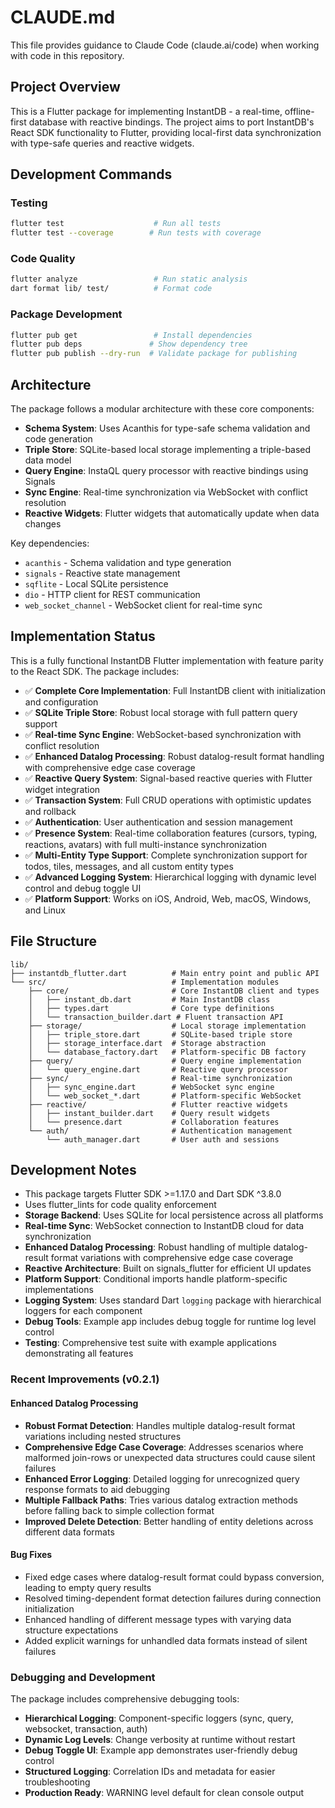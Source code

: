 # CLAUDE.md

This file provides guidance to Claude Code (claude.ai/code) when working with code in this repository.

## Project Overview

This is a Flutter package for implementing InstantDB - a real-time, offline-first database with reactive bindings. The project aims to port InstantDB's React SDK functionality to Flutter, providing local-first data synchronization with type-safe queries and reactive widgets.

## Development Commands

### Testing
```bash
flutter test                    # Run all tests
flutter test --coverage        # Run tests with coverage
```

### Code Quality
```bash
flutter analyze                 # Run static analysis
dart format lib/ test/          # Format code
```

### Package Development
```bash
flutter pub get                 # Install dependencies
flutter pub deps               # Show dependency tree
flutter pub publish --dry-run  # Validate package for publishing
```

## Architecture

The package follows a modular architecture with these core components:

- **Schema System**: Uses Acanthis for type-safe schema validation and code generation
- **Triple Store**: SQLite-based local storage implementing a triple-based data model
- **Query Engine**: InstaQL query processor with reactive bindings using Signals
- **Sync Engine**: Real-time synchronization via WebSocket with conflict resolution
- **Reactive Widgets**: Flutter widgets that automatically update when data changes

Key dependencies:
- `acanthis` - Schema validation and type generation
- `signals` - Reactive state management
- `sqflite` - Local SQLite persistence
- `dio` - HTTP client for REST communication
- `web_socket_channel` - WebSocket client for real-time sync

## Implementation Status

This is a fully functional InstantDB Flutter implementation with feature parity to the React SDK. The package includes:

- ✅ **Complete Core Implementation**: Full InstantDB client with initialization and configuration
- ✅ **SQLite Triple Store**: Robust local storage with full pattern query support 
- ✅ **Real-time Sync Engine**: WebSocket-based synchronization with conflict resolution
- ✅ **Enhanced Datalog Processing**: Robust datalog-result format handling with comprehensive edge case coverage
- ✅ **Reactive Query System**: Signal-based reactive queries with Flutter widget integration
- ✅ **Transaction System**: Full CRUD operations with optimistic updates and rollback
- ✅ **Authentication**: User authentication and session management
- ✅ **Presence System**: Real-time collaboration features (cursors, typing, reactions, avatars) with full multi-instance synchronization
- ✅ **Multi-Entity Type Support**: Complete synchronization support for todos, tiles, messages, and all custom entity types
- ✅ **Advanced Logging System**: Hierarchical logging with dynamic level control and debug toggle UI
- ✅ **Platform Support**: Works on iOS, Android, Web, macOS, Windows, and Linux

## File Structure

```
lib/
├── instantdb_flutter.dart          # Main entry point and public API
└── src/                            # Implementation modules
    ├── core/                       # Core InstantDB client and types
    │   ├── instant_db.dart         # Main InstantDB class
    │   ├── types.dart              # Core type definitions
    │   └── transaction_builder.dart # Fluent transaction API
    ├── storage/                    # Local storage implementation
    │   ├── triple_store.dart       # SQLite-based triple store
    │   ├── storage_interface.dart  # Storage abstraction
    │   └── database_factory.dart   # Platform-specific DB factory
    ├── query/                      # Query engine implementation
    │   └── query_engine.dart       # Reactive query processor
    ├── sync/                       # Real-time synchronization
    │   ├── sync_engine.dart        # WebSocket sync engine
    │   └── web_socket_*.dart       # Platform-specific WebSocket
    ├── reactive/                   # Flutter reactive widgets
    │   ├── instant_builder.dart    # Query result widgets
    │   └── presence.dart           # Collaboration features
    └── auth/                       # Authentication management
        └── auth_manager.dart       # User auth and sessions
```

## Development Notes

- This package targets Flutter SDK >=1.17.0 and Dart SDK ^3.8.0
- Uses flutter_lints for code quality enforcement
- **Storage Backend**: Uses SQLite for local persistence across all platforms
- **Real-time Sync**: WebSocket connection to InstantDB cloud for data synchronization
- **Enhanced Datalog Processing**: Robust handling of multiple datalog-result format variations with comprehensive edge case coverage
- **Reactive Architecture**: Built on signals_flutter for efficient UI updates
- **Platform Support**: Conditional imports handle platform-specific implementations
- **Logging System**: Uses standard Dart `logging` package with hierarchical loggers for each component
- **Debug Tools**: Example app includes debug toggle for runtime log level control
- **Testing**: Comprehensive test suite with example applications demonstrating all features

### Recent Improvements (v0.2.1)

#### Enhanced Datalog Processing
- **Robust Format Detection**: Handles multiple datalog-result format variations including nested structures
- **Comprehensive Edge Case Coverage**: Addresses scenarios where malformed join-rows or unexpected data structures could cause silent failures
- **Enhanced Error Logging**: Detailed logging for unrecognized query response formats to aid debugging
- **Multiple Fallback Paths**: Tries various datalog extraction methods before falling back to simple collection format
- **Improved Delete Detection**: Better handling of entity deletions across different data formats

#### Bug Fixes
- Fixed edge cases where datalog-result format could bypass conversion, leading to empty query results
- Resolved timing-dependent format detection failures during connection initialization
- Enhanced handling of different message types with varying data structure expectations
- Added explicit warnings for unhandled data formats instead of silent failures

### Debugging and Development

The package includes comprehensive debugging tools:

- **Hierarchical Logging**: Component-specific loggers (sync, query, websocket, transaction, auth)
- **Dynamic Log Levels**: Change verbosity at runtime without restart
- **Debug Toggle UI**: Example app demonstrates user-friendly debug control
- **Structured Logging**: Correlation IDs and metadata for easier troubleshooting
- **Production Ready**: WARNING level default for clean console output